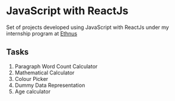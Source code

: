 # JavaScript with ReactJs

Set of projects developed using JavaScript with ReactJs under my internship program at [Ethnus](https://ethnus.com) 

## Tasks
1. Paragraph Word Count Calculator
2. Mathematical Calculator
3. Colour Picker
4. Dummy Data Representation
5. Age calculator
